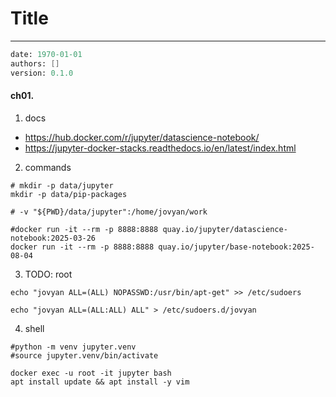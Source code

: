 # Title
---
```meta
date: 1970-01-01
authors: []
version: 0.1.0
```


#### ch01. 
1. docs
- https://hub.docker.com/r/jupyter/datascience-notebook/
- https://jupyter-docker-stacks.readthedocs.io/en/latest/index.html

2. commands
```
# mkdir -p data/jupyter
mkdir -p data/pip-packages

# -v "${PWD}/data/jupyter":/home/jovyan/work

#docker run -it --rm -p 8888:8888 quay.io/jupyter/datascience-notebook:2025-03-26
docker run -it --rm -p 8888:8888 quay.io/jupyter/base-notebook:2025-08-04
```

3. TODO: root
```
echo "jovyan ALL=(ALL) NOPASSWD:/usr/bin/apt-get" >> /etc/sudoers

echo "jovyan ALL=(ALL:ALL) ALL" > /etc/sudoers.d/jovyan
```

4. shell
```
#python -m venv jupyter.venv
#source jupyter.venv/bin/activate

docker exec -u root -it jupyter bash
apt install update && apt install -y vim
```

